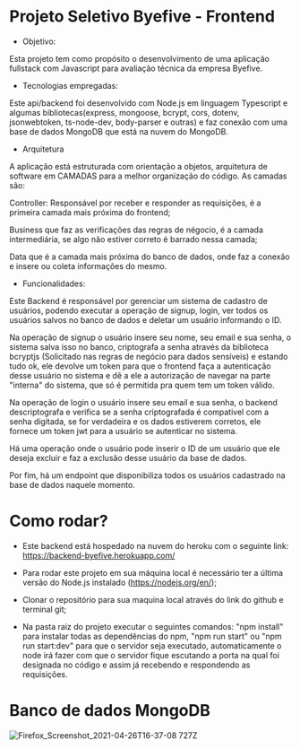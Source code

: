 # Projeto Seletivo Byefive - Frontend

* Objetivo:

Esta projeto tem como propósito o desenvolvimento de uma aplicação fullstack com Javascript para avaliação técnica da empresa Byefive.

* Tecnologias empregadas:

Este api/backend foi desenvolvido com Node.js em linguagem Typescript e algumas bibliotecas(express, mongoose, bcrypt, cors, dotenv, jsonwebtoken, ts-node-dev, body-parser e outras) e faz conexão com uma base de dados MongoDB que está na nuvem do MongoDB.

* Arquitetura

A aplicação está estruturada com orientação a objetos, arquitetura de software em CAMADAS para a melhor organização do código. As camadas são: 

Controller: Responsável por receber e responder as requisições, é a primeira camada mais próxima do frontend;

Business que faz as verificações das regras de négocio, é a camada intermediária, se algo não estiver correto é barrado nessa camada;

Data que é a camada mais próxima do banco de dados, onde faz a conexão e insere ou coleta informações do mesmo.

* Funcionalidades:

Este Backend é responsável por gerenciar um sistema de cadastro de usuários, podendo executar a operação de signup, login, ver todos os usuários salvos no banco de dados e deletar um usuário informando o ID. 

Na operação de signup o usuário insere seu nome, seu email e sua senha, o sistema salva isso no banco, criptografa a senha através da biblioteca bcryptjs (Solicitado nas regras de negócio para dados sensíveis) e estando tudo ok, ele devolve um token para que o frontend faça a autenticação desse usuário no sistema e dê a ele a autorização de navegar na parte "interna" do sistema, que só é permitida pra quem tem um token válido.

Na operação de login o usuário insere seu email e sua senha, o backend descriptografa e verifica se a senha criptografada é compativel com a senha digitada, se for verdadeira e os dados estiverem corretos, ele fornece um token jwt para a usuário se autenticar no sistema.

Há uma operação onde o usuário pode inserir o ID de um usuário que ele deseja excluir e faz a exclusão desse usuário da base de dados.

Por fim, há um endpoint que disponibiliza todos os usuários cadastrado na base de dados naquele momento.

# Como rodar? 

* Este backend está hospedado na nuvem do heroku com o seguinte link: https://backend-byefive.herokuapp.com/

* Para rodar este projeto em sua máquina local é necessário ter a última versão do Node.js instalado (https://nodejs.org/en/);
* Clonar o repositório para sua maquina local através do link do github e terminal git;
* Na pasta raiz do projeto executar o seguintes comandos: "npm install" para instalar todas as dependências do npm, "npm run start" ou "npm run start:dev" para que o servidor seja executado, automaticamente o node irá fazer com que o servidor fique escutando a porta na qual foi designada no código e assim já recebendo e respondendo as requisições.

# Banco de dados MongoDB

![Firefox_Screenshot_2021-04-26T16-37-08 727Z](https://user-images.githubusercontent.com/71237016/116119176-831cb780-a694-11eb-817c-984e2b713ea4.png)


